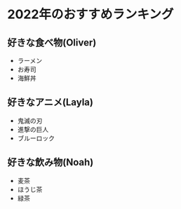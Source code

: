# 2022年のおすすめランキング


## 好きな食べ物(Oliver)

- ラーメン
- お寿司
- 海鮮丼

## 好きなアニメ(Layla)

- 鬼滅の刃
- 進撃の巨人
- ブルーロック

## 好きな飲み物(Noah)

- 麦茶
- ほうじ茶
- 緑茶
